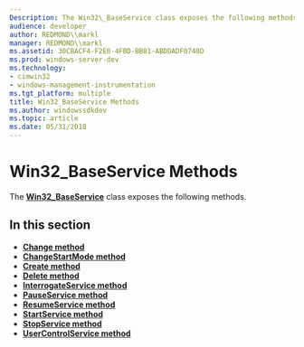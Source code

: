 ```yaml
---
Description: The Win32\_BaseService class exposes the following methods.
audience: developer
author: REDMOND\\markl
manager: REDMOND\\markl
ms.assetid: 30CBACF4-F2E0-4FBD-BB81-ABDDADF0740D
ms.prod: windows-server-dev
ms.technology:
- cimwin32
- windows-management-instrumentation
ms.tgt_platform: multiple
title: Win32_BaseService Methods
ms.author: windowssdkdev
ms.topic: article
ms.date: 05/31/2018
---
```


# Win32\_BaseService Methods

The [**Win32\_BaseService**](win32-baseservice.md) class exposes the following methods.

## In this section

-   [**Change method**](change-method-in-class-win32-baseservice.md)
-   [**ChangeStartMode method**](changestartmode-method-in-class-win32-baseservice.md)
-   [**Create method**](create-method-in-class-win32-baseservice.md)
-   [**Delete method**](delete-method-in-class-win32-baseservice.md)
-   [**InterrogateService method**](interrogateservice-method-in-class-win32-baseservice.md)
-   [**PauseService method**](pauseservice-method-in-class-win32-baseservice.md)
-   [**ResumeService method**](resumeservice-method-in-class-win32-baseservice.md)
-   [**StartService method**](startservice-method-in-class-win32-baseservice.md)
-   [**StopService method**](stopservice-method-in-class-win32-baseservice.md)
-   [**UserControlService method**](usercontrolservice-method-in-class-win32-baseservice.md)

 

 




